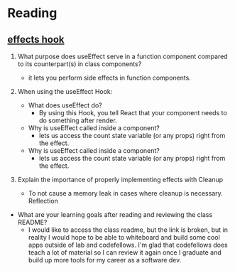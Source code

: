 # Reading

## [effects hook](https://reactjs.org/docs/hooks-effect.html)

1. What purpose does useEffect serve in a function component compared to its counterpart(s) in class components?
    - it lets you perform side effects in function components.
2. When using the useEffect Hook:
    - What does useEffect do?
        - By using this Hook, you tell React that your component needs to do something after render.
    - Why is useEffect called inside a component?
        - lets us access the count state variable (or any props) right from the effect.
    - Why is useEffect called inside a component?
        - lets us access the count state variable (or any props) right from the effect.

3. Explain the importance of properly implementing effects with Cleanup
    - To not cause a memory leak in cases where cleanup is necessary.
Reflection

- What are your learning goals after reading and reviewing the class README?
  - I would like to access the class readme, but the link is broken, but in reality I would hope to be able to whiteboard and build some cool apps outside of lab and codefellows. I'm glad that codefellows does teach a lot of material so I can review it again once I graduate and build up more tools for my career as a software dev.
